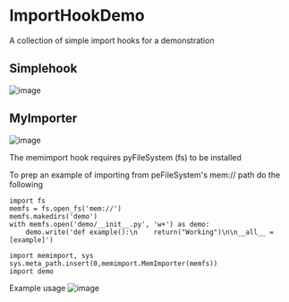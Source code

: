 # ImportHookDemo
A collection of simple import hooks for a demonstration

## Simplehook
![image](https://github.com/rkbennett/ImportHookDemo/assets/44292326/94bba764-aeec-4ab1-a901-19edf24ada9d)

## MyImporter
![image](https://github.com/rkbennett/ImportHookDemo/assets/44292326/c070030d-eb46-4f03-9c42-010d93c739e2)


The memimport hook requires pyFileSystem (fs) to be installed

To prep an example of importing from peFileSystem's mem:// path do the following

```
import fs
memfs = fs.open_fs('mem://')
memfs.makedirs('demo')
with memfs.open('demo/__init__.py', 'w+') as demo:
    demo.write('def example():\n    return("Working")\n\n__all__ = [example]')

import memimport, sys
sys.meta_path.insert(0,memimport.MemImporter(memfs))
import demo
```

Example usage
![image](https://user-images.githubusercontent.com/44292326/209714185-a85ab6fb-e38c-4799-9604-8340f2ec1d6c.png)
